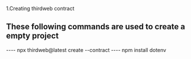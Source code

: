 1.Creating thirdweb contract
## These following commands are used to create a empty project
 ---- npx thirdweb@latest create --contract
 ---- npm install dotenv
